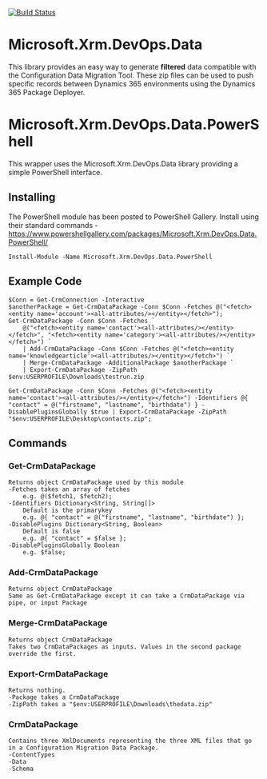 
[![Build Status](https://dev.azure.com/MicrosoftXrmDevOpsData/Microsoft.Xrm.DevOps.Data/_apis/build/status/abvogel.Microsoft.Xrm.DevOps.Data?branchName=master)](https://dev.azure.com/MicrosoftXrmDevOpsData/Microsoft.Xrm.DevOps.Data/_build/latest?definitionId=1&branchName=master)

# Microsoft.Xrm.DevOps.Data
This library provides an easy way to generate **filtered** data compatible with the Configuration Data Migration Tool. These zip files can be used to push specific records between Dynamics 365 environments using the Dynamics 365 Package Deployer.

# Microsoft.Xrm.DevOps.Data.PowerShell
This wrapper uses the Microsoft.Xrm.DevOps.Data library providing a simple PowerShell interface.

## Installing
The PowerShell module has been posted to PowerShell Gallery. Install using their standard commands - 
https://www.powershellgallery.com/packages/Microsoft.Xrm.DevOps.Data.PowerShell/

    Install-Module -Name Microsoft.Xrm.DevOps.Data.PowerShell

## Example Code
    $Conn = Get-CrmConnection -Interactive
    $anotherPackage = Get-CrmDataPackage -Conn $Conn -Fetches @("<fetch><entity name='account'><all-attributes/></entity></fetch>");
    Get-CrmDataPackage -Conn $Conn -Fetches `
        @("<fetch><entity name='contact'><all-attributes/></entity></fetch>", "<fetch><entity name='category'><all-attributes/></entity></fetch>") `
        | Add-CrmDataPackage -Conn $Conn -Fetches @("<fetch><entity name='knowledgearticle'><all-attributes/></entity></fetch>") `
        | Merge-CrmDataPackage -AdditionalPackage $anotherPackage `
        | Export-CrmDataPackage -ZipPath $env:USERPROFILE\Downloads\testrun.zip
    
    Get-CrmDataPackage -Conn $Conn -Fetches @("<fetch><entity name='contact'><all-attributes/></entity></fetch>") -Identifiers @{ "contact" = @("firstname", "lastname", "birthdate") } -DisablePluginsGlobally $true | Export-CrmDataPackage -ZipPath "$env:USERPROFILE\Desktop\contacts.zip";
## Commands
### Get-CrmDataPackage
    Returns object CrmDataPackage used by this module
    -Fetches takes an array of fetches 
        e.g. @($fetch1, $fetch2);
    -Identifiers Dictionary<String, String[]>
        Default is the primarykey
        e.g. @{ "contact" = @("firstname", "lastname", "birthdate") };
    -DisablePlugins Dictionary<String, Boolean>
        Default is false
        e.g. @{ "contact" = $false };
    -DisablePluginsGlobally Boolean
        e.g. $false;

### Add-CrmDataPackage
    Returns object CrmDataPackage
    Same as Get-CrmDataPackage except it can take a CrmDataPackage via pipe, or input Package

### Merge-CrmDataPackage
    Returns object CrmDataPackage
    Takes two CrmDataPackages as inputs. Values in the second package override the first.

### Export-CrmDataPackage
    Returns nothing.
    -Package takes a CrmDataPackage
    -ZipPath takes a "$env:USERPROFILE\Downloads\thedata.zip"

### CrmDataPackage
    Contains three XmlDocuments representing the three XML files that go in a Configuration Migration Data Package.
    -ContentTypes
    -Data
    -Schema
